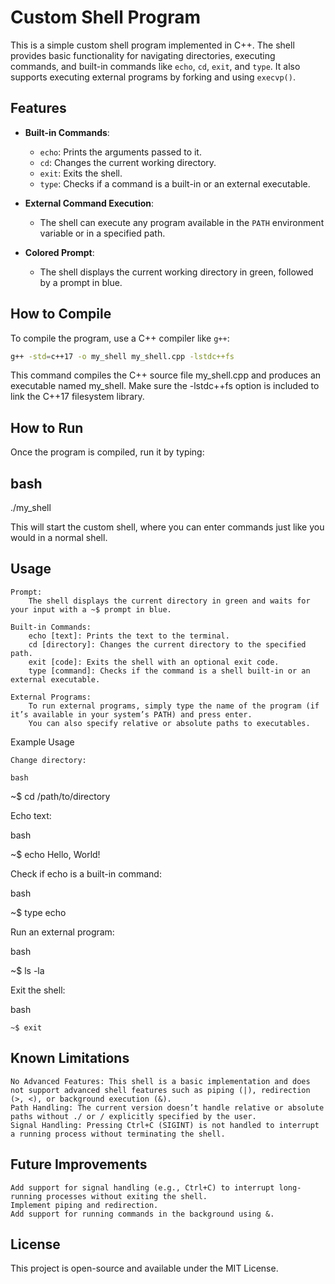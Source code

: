 # Custom Shell Program

This is a simple custom shell program implemented in C++. The shell provides basic functionality for navigating directories, executing commands, and built-in commands like `echo`, `cd`, `exit`, and `type`. It also supports executing external programs by forking and using `execvp()`.

## Features

- **Built-in Commands**:
  - `echo`: Prints the arguments passed to it.
  - `cd`: Changes the current working directory.
  - `exit`: Exits the shell.
  - `type`: Checks if a command is a built-in or an external executable.
  
- **External Command Execution**: 
  - The shell can execute any program available in the `PATH` environment variable or in a specified path.
  
- **Colored Prompt**: 
  - The shell displays the current working directory in green, followed by a prompt in blue.

## How to Compile

To compile the program, use a C++ compiler like `g++`:

```bash
g++ -std=c++17 -o my_shell my_shell.cpp -lstdc++fs
```

This command compiles the C++ source file my_shell.cpp and produces an executable named my_shell. Make sure the -lstdc++fs option is included to link the C++17 filesystem library.

## How to Run

Once the program is compiled, run it by typing:

## bash

./my_shell

This will start the custom shell, where you can enter commands just like you would in a normal shell.

## Usage

    Prompt:
        The shell displays the current directory in green and waits for your input with a ~$ prompt in blue.

    Built-in Commands:
        echo [text]: Prints the text to the terminal.
        cd [directory]: Changes the current directory to the specified path.
        exit [code]: Exits the shell with an optional exit code.
        type [command]: Checks if the command is a shell built-in or an external executable.

    External Programs:
        To run external programs, simply type the name of the program (if it’s available in your system’s PATH) and press enter.
        You can also specify relative or absolute paths to executables.

Example Usage

    Change directory:

    bash

~$ cd /path/to/directory

Echo text:

bash

~$ echo Hello, World!

Check if echo is a built-in command:

bash

~$ type echo

Run an external program:

bash

~$ ls -la

Exit the shell:

bash

    ~$ exit

## Known Limitations

    No Advanced Features: This shell is a basic implementation and does not support advanced shell features such as piping (|), redirection (>, <), or background execution (&).
    Path Handling: The current version doesn’t handle relative or absolute paths without ./ or / explicitly specified by the user.
    Signal Handling: Pressing Ctrl+C (SIGINT) is not handled to interrupt a running process without terminating the shell.

## Future Improvements

    Add support for signal handling (e.g., Ctrl+C) to interrupt long-running processes without exiting the shell.
    Implement piping and redirection.
    Add support for running commands in the background using &.

## License

This project is open-source and available under the MIT License.